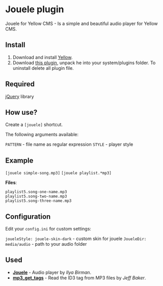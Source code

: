 # Jouele plugin
Jouele for Yellow CMS - Is a simple and beautiful audio player for Yellow CMS.

## Install
1. Download and install [Yellow](https://github.com/datenstrom/yellow/).
2. Download [this plugin](https://github.com/sashatravkina/yellow-plugin-jouele/archive/master.zip), unpack he into your system/plugins folder.
To uninstall delete all plugin file.

## Required
[jQuery](https://jquery.com) library

## How use?
Create a `[jouele]` shortcut.

The following arguments available:

`PATTERN` - file name as regular expression
`STYLE` - player style

## Example

`[jouele simple-song.mp3]`
`[jouele playlist.*mp3]`

**Files**:
```
playlist5.song-one-name.mp3
playlist5.song-two-name.mp3
playlist5.song-three-name.mp3
```

## Configuration
Edit your `config.ini` for custom settings:

`joueleStyle: jouele-skin-dark` - custom skin for jouele
`JoueleDir: media/audio` - path to your audio folder

## Used
* **[Jouele](https://ilyabirman.net/projects/jouele/)** - Audio player by *Ilya Birman*.
* **[mp3_get_tags](http://www.seabreezecomputers.com/tips/mp3_id3_tag.htm)** - Read the ID3 tag from MP3 files by *Jeff Baker*.
